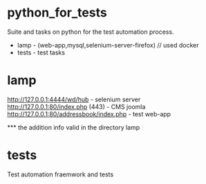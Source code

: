 # python_for_tests<br />
Suite and tasks on python for the test automation process.<br />
- lamp - (web-app,mysql,selenium-server-firefox) // used docker<br />
- tests - test tasks<br />

# lamp<br />
http://127.0.0.1:4444/wd/hub - selenium server<br />
http://127.0.0.1:80/index.php (443) - CMS joomla<br />
http://127.0.0.1:80/addressbook/index.php - test web-app<br />

*** the addition info valid in the directory lamp<br />

# tests<br />
Test automation fraemwork and tests<br />